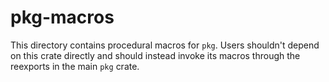 # pkg-macros

This directory contains procedural macros for `pkg`. Users shouldn't depend on
this crate directly and should instead invoke its macros through the reexports
in the main `pkg` crate.
